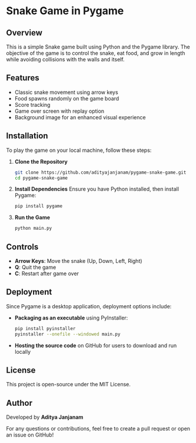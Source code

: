 # Snake Game in Pygame

## Overview
This is a simple Snake game built using Python and the Pygame library. The objective of the game is to control the snake, eat food, and grow in length while avoiding collisions with the walls and itself.

## Features
- Classic snake movement using arrow keys
- Food spawns randomly on the game board
- Score tracking
- Game over screen with replay option
- Background image for an enhanced visual experience

## Installation
To play the game on your local machine, follow these steps:

1. **Clone the Repository**
   ```sh
   git clone https://github.com/adityajanjanam/pygame-snake-game.git
   cd pygame-snake-game
   ```

2. **Install Dependencies**
   Ensure you have Python installed, then install Pygame:
   ```sh
   pip install pygame
   ```

3. **Run the Game**
   ```sh
   python main.py
   ```

## Controls
- **Arrow Keys**: Move the snake (Up, Down, Left, Right)
- **Q**: Quit the game
- **C**: Restart after game over

## Deployment
Since Pygame is a desktop application, deployment options include:
- **Packaging as an executable** using PyInstaller:
  ```sh
  pip install pyinstaller
  pyinstaller --onefile --windowed main.py
  ```
- **Hosting the source code** on GitHub for users to download and run locally

## License
This project is open-source under the MIT License.

## Author
Developed by **Aditya Janjanam**

For any questions or contributions, feel free to create a pull request or open an issue on GitHub!
